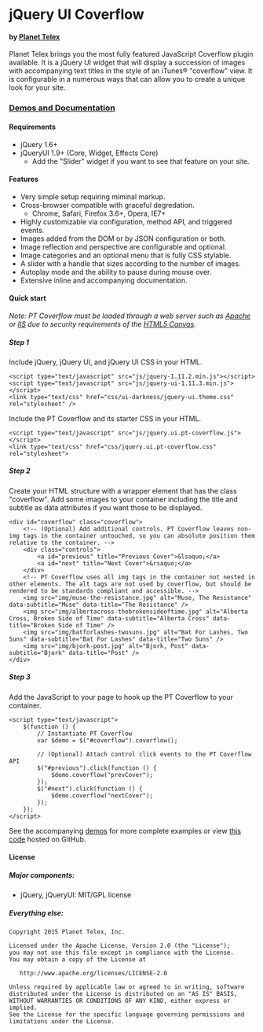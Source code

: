 # jQuery UI Coverflow
#### by [Planet Telex][1]

Planet Telex  brings you the most fully featured JavaScript Coverflow plugin available. It is a jQuery UI widget that will display a succession of images with accompanying text titles in the style of an iTunes&reg;
 "coverflow" view. It is configurable in a numerous ways that can allow you to create a unique look for your site.

### [Demos and Documentation][1]

#### Requirements
* jQuery 1.6+
* jQueryUI 1.9+ (Core, Widget, Effects Core)
	* Add the "Slider" widget if you want to see that feature on your site.


#### Features

* Very simple setup requiring miminal markup.
* Cross-browser compatible with graceful degredation.
	* Chrome, Safari, Firefox 3.6+, Opera, IE7+
* Highly customizable via configuration, method API, and triggered events.
* Images added from the DOM or by JSON configuration or both.
* Image reflection and perspective are configurable and optional.
* Image categories and an optional menu that is fully CSS stylable.
* A slider with a handle that sizes according to the number of images.
* Autoplay mode and the ability to pause during mouse over.
* Extensive inline and accompanying documentation.


#### Quick start

*Note: PT Coverflow must be loaded through a web server such as [Apache][4] or [IIS][5] due to security requirements of the [HTML5 Canvas][3].*

##### Step 1

Include jQuery, jQuery UI, and jQuery UI CSS in your HTML.

	<script type="text/javascript" src="js/jquery-1.11.2.min.js"></script>
	<script type="text/javascript" src="js/jquery-ui-1.11.3.min.js"></script>
    <link type="text/css" href="css/ui-darkness/jquery-ui.theme.css" rel="stylesheet" />

Include the PT Coverflow and its starter CSS in your HTML.

	<script type="text/javascript" src="js/jquery.ui.pt-coverflow.js"></script>
	<link type="text/css" href="css/jquery.ui.pt-coverflow.css" rel="stylesheet">

##### Step 2

Create your HTML structure with a wrapper element that has the class "coverflow".  Add some images to your container including the title and subtitle as data attributes if you want those to be displayed.

    <div id="coverflow" class="coverflow">
        <!-- (Optional) Add additional controls. PT Coverflow leaves non-img tags in the container untouched, so you can absolute position them relative to the container. -->
        <div class="controls">
            <a id="previous" title="Previous Cover">&lsaquo;</a>
            <a id="next" title="Next Cover">&rsaquo;</a>
        </div>
        <!-- PT Coverflow uses all img tags in the container not nested in other elements. The alt tags are not used by coverflow, but should be rendered to be standards compliant and accessible. -->
        <img src="img/muse-the-resistance.jpg" alt="Muse, The Resistance" data-subtitle="Muse" data-title="The Resistance" />
        <img src="img/albertacross-thebrokensideoftime.jpg" alt="Alberta Cross, Broken Side of Time" data-subtitle="Alberta Cross" data-title="Broken Side of Time" />
        <img src="img/batforlashes-twosuns.jpg" alt="Bat For Lashes, Two Suns" data-subtitle="Bat For Lashes" data-title="Two Suns" />
        <img src="img/bjork-post.jpg" alt="Bjork, Post" data-subtitle="Bjork" data-title="Post" />
    </div>

##### Step 3

Add the JavaScript to your page to hook up the PT Coverflow to your container.

    <script type="text/javascript">
        $(function () {
            // Instantiate PT Coverflow
            var $demo = $("#coverflow").coverflow();

            // (Optional) Attach control click events to the PT Coverflow API
            $("#previous").click(function () {
                $demo.coverflow("prevCover");
            });
            $("#next").click(function () {
                $demo.coverflow("nextCover");
            });
        });
    </script>

See the accompanying [demos][2] for more complete examples or view [this code][6] hosted on GitHub.

#### License

##### Major components:

* jQuery, jQueryUI: MIT/GPL license

##### Everything else:

    Copyright 2015 Planet Telex, Inc.

    Licensed under the Apache License, Version 2.0 (the "License");
    you may not use this file except in compliance with the License.
    You may obtain a copy of the License at

       http://www.apache.org/licenses/LICENSE-2.0

    Unless required by applicable law or agreed to in writing, software
    distributed under the License is distributed on an "AS IS" BASIS,
    WITHOUT WARRANTIES OR CONDITIONS OF ANY KIND, either express or implied.
    See the License for the specific language governing permissions and
    limitations under the License.

[1]: http://www.planettelex.com
[2]: http://www.planettelex.com/products/jquery/pt-coverflow/demos
[3]: http://www.w3schools.com/html/html5_canvas.asp
[4]: http://httpd.apache.org
[5]: http://www.iis.net
[6]: http://planettelexinc.github.io/jquery-ui-pt-coverflow
